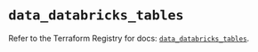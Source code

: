# `data_databricks_tables`

Refer to the Terraform Registry for docs: [`data_databricks_tables`](https://registry.terraform.io/providers/databricks/databricks/1.62.0/docs/data-sources/tables).
